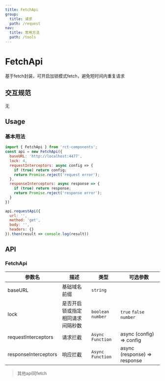 ```yaml
---
title: FetchApi
group:
  title: 请求
  path: /request
nav:
  title: 常用方法
  path: /tools
---
```


# FetchApi

基于fetch封装，可开启加锁模式fetch，避免短时间内重复请求


## 交互规范

无

## Usage
### 基本用法

```js
import { FetchApi } from 'rct-components';
const api = new FetchApi({
  baseURL: 'http://localhost:4477',
  lock: 4,
  requestInterceptors: async config => {
    if (true) return config;
    return Promise.reject('request error');
  },
  responseInterceptors: async response => {
    if (true) return response;
    return Promise.reject('response error');
  }
})

api.requestApi({
  url: '',
  method: 'get',
  body: '',
  headers: {}
}).then(result => console.log(result))

```

## API

### FetchApi
|  参数名   | 描述  |  类型   | 可选参数  |
|  ----  | ----  |  ----  | ----  |
| baseURL  | 基础域名前缀 | `string` |  |
| lock  | 是否开启锁或指定相同请求间隔秒数 | `boolean` `number` | `true` `false` `number` |
| requestInterceptors | 请求拦截 | `Async Function` | async (config) => config |
| responseInterceptors | 响应拦截 | `Async Function` | async (response) => response |
> 其他api同fetch